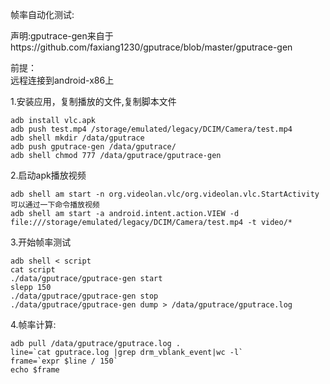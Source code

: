 帧率自动化测试:

声明:gputrace-gen来自于https://github.com/faxiang1230/gputrace/blob/master/gputrace-gen  

前提：  
远程连接到android-x86上  

1.安装应用，复制播放的文件,复制脚本文件
```
adb install vlc.apk
adb push test.mp4 /storage/emulated/legacy/DCIM/Camera/test.mp4
adb shell mkdir /data/gputrace
adb push gputrace-gen /data/gputrace/
adb shell chmod 777 /data/gputrace/gputrace-gen
```
2.启动apk播放视频
```
adb shell am start -n org.videolan.vlc/org.videolan.vlc.StartActivity
可以通过一下命令播放视频
adb shell am start -a android.intent.action.VIEW -d file:///storage/emulated/legacy/DCIM/Camera/test.mp4 -t video/*
```
3.开始帧率测试
```
adb shell < script
cat script
./data/gputrace/gputrace-gen start
slepp 150
./data/gputrace/gputrace-gen stop
./data/gputrace/gputrace-gen dump > /data/gputrace/gputrace.log
```
4.帧率计算:
```
adb pull /data/gputrace/gputrace.log .
line=`cat gputrace.log |grep drm_vblank_event|wc -l`
frame=`expr $line / 150`
echo $frame
```
